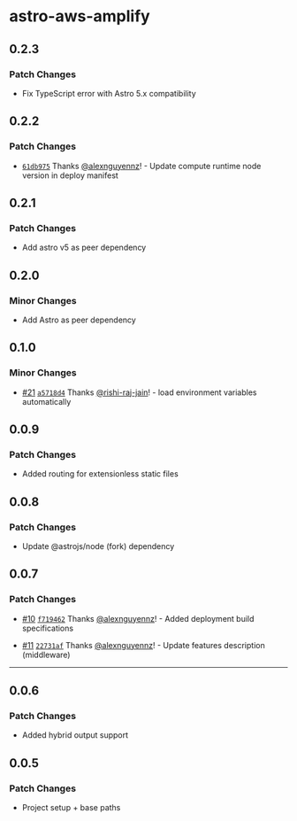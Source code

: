 # astro-aws-amplify

## 0.2.3

### Patch Changes

- Fix TypeScript error with Astro 5.x compatibility

## 0.2.2

### Patch Changes

- [`61db975`](https://github.com/alexnguyennz/astro-aws-amplify/commit/61db9752af11e5aa5663a9287486ad333095ab27) Thanks [@alexnguyennz](https://github.com/alexnguyennz)! - Update compute runtime node version in deploy manifest

## 0.2.1

### Patch Changes

- Add astro v5 as peer dependency

## 0.2.0

### Minor Changes

- Add Astro as peer dependency

## 0.1.0

### Minor Changes

- [#21](https://github.com/alexnguyennz/astro-aws-amplify/pull/21) [`a5718d4`](https://github.com/alexnguyennz/astro-aws-amplify/commit/a5718d470043db7abcd07e5c601c348a9a87efb5) Thanks [@rishi-raj-jain](https://github.com/rishi-raj-jain)! - load environment variables automatically

## 0.0.9

### Patch Changes

- Added routing for extensionless static files

## 0.0.8

### Patch Changes

- Update @astrojs/node (fork) dependency

## 0.0.7

### Patch Changes

- [#10](https://github.com/alexnguyennz/astro-aws-amplify/pull/10) [`f719462`](https://github.com/alexnguyennz/astro-aws-amplify/commit/f71946256dd1b62896bd49458eb9860f2da9ac94) Thanks [@alexnguyennz](https://github.com/alexnguyennz)! - Added deployment build specifications

- [#11](https://github.com/alexnguyennz/astro-aws-amplify/pull/11) [`22731af`](https://github.com/alexnguyennz/astro-aws-amplify/commit/22731af0794e054be7e55680f1bfe8d1c7dde7e0) Thanks [@alexnguyennz](https://github.com/alexnguyennz)! - Update features description (middleware)

---

## 0.0.6

### Patch Changes

- Added hybrid output support

## 0.0.5

### Patch Changes

- Project setup + base paths
